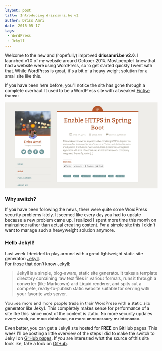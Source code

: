```yaml
---
layout: post
title: Introducing drissamri.be v2
author: Driss Amri
date: 2015-05-17
tags:
 - WordPress
 - Jekyll
---
```

Welcome to the new and (hopefully) improved **drissamri.be v2.0**.
I launched v1.0 of my website around October 2014. Most people I knew that had a website were using WordPress, so to get started quickly I went with that. While WordPress is great, it's a bit of a heavy weight solution for a small site like this.

If you have been here before, you'll notice the site has gone through a complete overhaul.
It used to be a WordPress site with a tweaked [Fictive](https://wordpress.org/themes/fictive/) theme:

![drissamri.be v1.0](./../img/post/drissamri-site-v1.jpg)

### Why switch?
If you have been following the news, there were quite some WordPress security problems lately.
It seemed like every day you had to update because a new problem came up.
I realized I spent more time this month on maintaince rather than actual creating content.
For a simple site this I didn't want to manage such a heavyweight solution anymore.

### Hello Jekyll!
Last week I decided to play around with a great lightweight static site generator: [Jekyll](http://jekyllrb.com/).  
For those that don't know Jekyll:

> Jekyll is a simple, blog-aware, static site generator. It takes a template directory containing raw text files in various formats, runs it through a converter (like Markdown) and Liquid renderer, and spits out a complete, ready-to-publish static website suitable for serving with your favorite web server.

You see more and more people trade in their WordPress with a static site generator like Jekyll.
This completely makes sense for performance of a site like this, since most of the content is static.
No more security updates every week, no more database, no more unnecessary maintenance.

Even better, you can get a Jekyll site hosted for **FREE** on GitHub pages. This week I'll be posting a little overview of the steps I did to make the switch to Jekyll on [GitHub pages](https://pages.github.com/). If you are interested what the source of this site look like, take a look on [GitHub](https://github.com/drissamri/drissamri.github.io).
